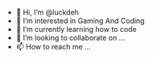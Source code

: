 - 👋 Hi, I’m @luckdeh
- 👀 I’m interested in Gaming And Coding
- 🌱 I’m currently learning how to code
- 💞️ I’m looking to collaborate on ...
- 📫 How to reach me ...

<!---
luckdeh/luckdeh is a ✨ special ✨ repository because its `README.md` (this file) appears on your GitHub profile.
You can click the Preview link to take a look at your changes.
--->
